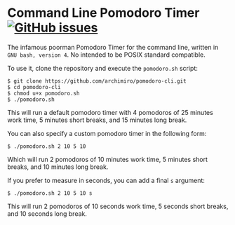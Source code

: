 # Command Line Pomodoro Timer [![GitHub issues](https://img.shields.io/github/release/archimiro/pomodoro-cli.svg)](https://github.com/archimiro/pomodoro-cli/releases)

The infamous poorman Pomodoro Timer for the command line, written in `GNU bash, version 4`. No intended to be POSIX standard compatible.

To use it, clone the repository and execute the `pomodoro.sh` script:

    $ git clone https://github.com/archimiro/pomodoro-cli.git
    $ cd pomodoro-cli
    $ chmod u+x pomodoro.sh
    $ ./pomodoro.sh

This will run a default pomodoro timer with 4 pomodoros of 25 minutes work time, 5 minutes short breaks, and 15 minutes long break.

You can also specify a custom pomodoro timer in the following form:

    $ ./pomodoro.sh 2 10 5 10

Which will run 2 pomodoros of 10 minutes work time, 5 minutes short breaks, and 10 minutes long break.

If you prefer to measure in seconds, you can add a final `s` argument:

    $ ./pomodoro.sh 2 10 5 10 s

This will run 2 pomodoros of 10 seconds work time, 5 seconds short breaks, and 10 seconds long break.
